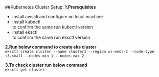 ##Kubernetes Cluster Setup:
**1.Prerequisites**
<br>
- install awscli and configure on local machine
- install kubectl
  <br> to confirm the same run kubectl version
- install eksctl
  <br> to confirm the same run eksctl version


**2.Run below command to create eks cluster**
<br>
`eksctl create cluster --name cluster1 --region us-west-2 --node-type t3.small --nodes-min 1 --nodes-max 2`


**3.To check cluster run below command**
<br>
`eksctl get cluster`


